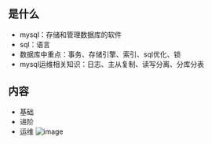 ## 是什么
- mysql：存储和管理数据库的软件
- sql：语言
- 数据库中重点：事务、存储引擎、索引、sql优化、锁
- mysql运维相关知识：日志、主从复制、读写分离、分库分表
## 内容
- 基础
- 进阶
- 运维
![image](https://github.com/user-attachments/assets/030918b8-35a8-4e0c-936d-ec20cbd1fdaf)
